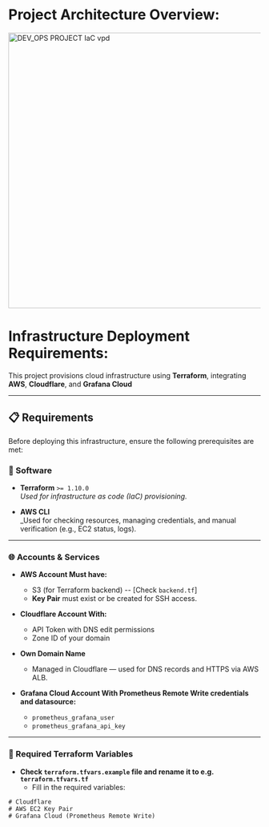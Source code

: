 
# Project Architecture Overview:
<img src="https://github.com/user-attachments/assets/9bfc34bd-079e-4131-95d2-fa5fb5e1557b" alt="DEV_OPS PROJECT IaC vpd" width="550"/>



# Infrastructure Deployment Requirements: 

This project provisions cloud infrastructure using **Terraform**, integrating **AWS**, **Cloudflare**, and **Grafana Cloud**

---

## 📋 Requirements

Before deploying this infrastructure, ensure the following prerequisites are met:

### 🔧 Software

- **Terraform** `>= 1.10.0`  
  _Used for infrastructure as code (IaC) provisioning._

- **AWS CLI**  
  _Used for checking resources, managing credentials, and manual verification (e.g., EC2 status, logs).

---

### 🌐 Accounts & Services

- **AWS Account Must have:**
    - S3 (for Terraform backend) -- [Check `backend.tf`]
    - **Key Pair** must exist or be created for SSH access.

- **Cloudflare Account With:**
    - API Token with DNS edit permissions
    - Zone ID of your domain

- **Own Domain Name**
    - Managed in Cloudflare — used for DNS records and HTTPS via AWS ALB.

- **Grafana Cloud Account With **Prometheus Remote Write** credentials and datasource:**
    - `prometheus_grafana_user`
    - `prometheus_grafana_api_key`

---

### 🔐 Required Terraform Variables

- **Check `terraform.tfvars.example` file and rename it to e.g. `terraform.tfvars.tf`**
    - Fill in the required variables: 

```hcl
# Cloudflare
# AWS EC2 Key Pair
# Grafana Cloud (Prometheus Remote Write)

